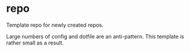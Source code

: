 # repo

Template repo for newly created repos.

Large numbers of config and dotfile are an anti-pattern. This template is rather small as a result.

